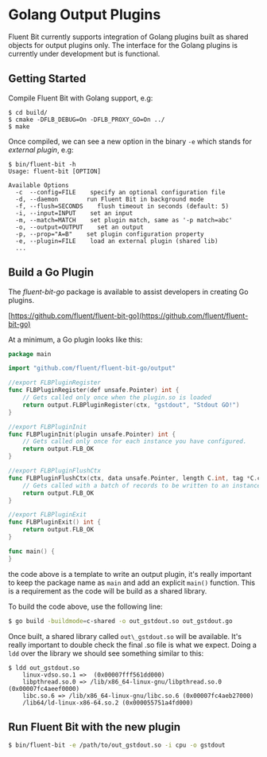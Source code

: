 # Golang Output Plugins

Fluent Bit currently supports integration of Golang plugins built as shared objects for output plugins only. The interface for the Golang plugins is currently under development but is functional.

## Getting Started

Compile Fluent Bit with Golang support, e.g:

```text
$ cd build/
$ cmake -DFLB_DEBUG=On -DFLB_PROXY_GO=On ../
$ make
```

Once compiled, we can see a new option in the binary `-e` which stands for _external plugin_, e.g:

```text
$ bin/fluent-bit -h
Usage: fluent-bit [OPTION]

Available Options
  -c  --config=FILE    specify an optional configuration file
  -d, --daemon        run Fluent Bit in background mode
  -f, --flush=SECONDS    flush timeout in seconds (default: 5)
  -i, --input=INPUT    set an input
  -m, --match=MATCH    set plugin match, same as '-p match=abc'
  -o, --output=OUTPUT    set an output
  -p, --prop="A=B"    set plugin configuration property
  -e, --plugin=FILE    load an external plugin (shared lib)
  ...
```

## Build a Go Plugin

The _fluent-bit-go_ package is available to assist developers in creating Go plugins.

[https://github.com/fluent/fluent-bit-go](https://github.com/fluent/fluent-bit-go)

At a minimum, a Go plugin looks like this:

```go
package main

import "github.com/fluent/fluent-bit-go/output"

//export FLBPluginRegister
func FLBPluginRegister(def unsafe.Pointer) int {
    // Gets called only once when the plugin.so is loaded
    return output.FLBPluginRegister(ctx, "gstdout", "Stdout GO!")
}

//export FLBPluginInit
func FLBPluginInit(plugin unsafe.Pointer) int {
    // Gets called only once for each instance you have configured.
    return output.FLB_OK
}

//export FLBPluginFlushCtx
func FLBPluginFlushCtx(ctx, data unsafe.Pointer, length C.int, tag *C.char) int {
    // Gets called with a batch of records to be written to an instance.
    return output.FLB_OK
}

//export FLBPluginExit
func FLBPluginExit() int {
    return output.FLB_OK
}

func main() {
}
```

the code above is a template to write an output plugin, it's really important to keep the package name as `main` and add an explicit `main()` function. This is a requirement as the code will be build as a shared library.

To build the code above, use the following line:

```bash
$ go build -buildmode=c-shared -o out_gstdout.so out_gstdout.go
```

Once built, a shared library called `out\_gstdout.so` will be available. It's really important to double check the final .so file is what we expect. Doing a `ldd` over the library we should see something similar to this:

```text
$ ldd out_gstdout.so
    linux-vdso.so.1 =>  (0x00007fff561dd000)
    libpthread.so.0 => /lib/x86_64-linux-gnu/libpthread.so.0 (0x00007fc4aeef0000)
    libc.so.6 => /lib/x86_64-linux-gnu/libc.so.6 (0x00007fc4aeb27000)
    /lib64/ld-linux-x86-64.so.2 (0x000055751a4fd000)
```

## Run Fluent Bit with the new plugin

```bash
$ bin/fluent-bit -e /path/to/out_gstdout.so -i cpu -o gstdout
```


